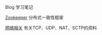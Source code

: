Blog 学习笔记

[Zookeeper](https://github.com/NobleLee/Blog/blob/master/Zookeeper.md) 分布式一致性框架

[网络相关](https://github.com/NobleLee/Blog/blob/master/IP.md) 有关TCP、UDP、NAT、SCTP的资料
